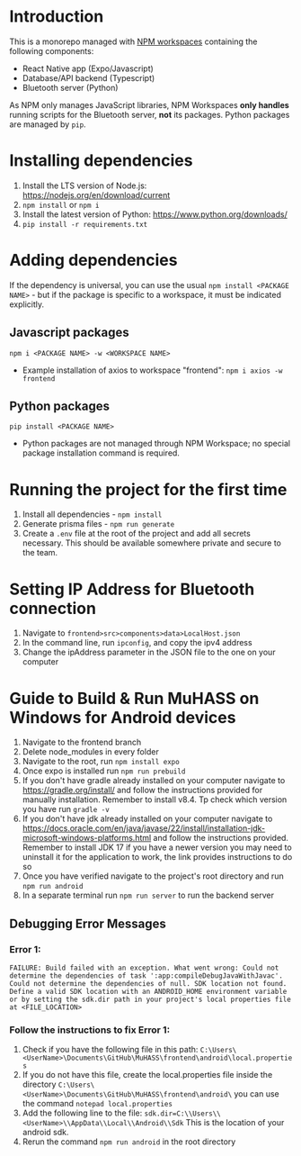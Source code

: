 # Introduction

This is a monorepo managed with [NPM workspaces](https://docs.npmjs.com/cli/v7/using-npm/workspaces) containing the following components:

- React Native app (Expo/Javascript)
- Database/API backend (Typescript)
- Bluetooth server (Python)

As NPM only manages JavaScript libraries, NPM Workspaces **only handles** running scripts for the Bluetooth server, **not** its packages. Python packages are managed by `pip`.

# Installing dependencies
1. Install the LTS version of Node.js: https://nodejs.org/en/download/current 
2. `npm install` or `npm i`
3. Install the latest version of Python: https://www.python.org/downloads/
4. `pip install -r requirements.txt`

# Adding dependencies

If the dependency is universal, you can use the usual `npm install <PACKAGE NAME>` - but if the package is specific to a workspace, it must be indicated explicitly.

## Javascript packages
`npm i <PACKAGE NAME> -w <WORKSPACE NAME>`
- Example installation of axios to workspace "frontend": `npm i axios -w frontend`

## Python packages
`pip install <PACKAGE NAME>`
- Python packages are not managed through NPM Workspace; no special package installation command is required.

# Running the project for the first time
1. Install all dependencies - `npm install`
2. Generate prisma files - `npm run generate`
3. Create a `.env` file at the root of the project and add all secrets necessary. This should be available somewhere private and secure to the team.

# Setting IP Address for Bluetooth connection
1. Navigate to `frontend>src>components>data>LocalHost.json`
2. In the command line, run `ipconfig`, and copy the ipv4 address
3. Change the ipAddress parameter in the JSON file to the one on your computer

# Guide to Build & Run MuHASS on Windows for Android devices
1. Navigate to the frontend branch
2. Delete node_modules in every folder
3. Navigate to the root, run `npm install expo`
4. Once expo is installed run `npm run prebuild`
5. If you don't have gradle already installed on your computer navigate to https://gradle.org/install/ and follow the instructions provided for manually installation. Remember to install v8.4. Tp check which version you have run `gradle -v`
6. If you don't have jdk already installed on your computer navigate to https://docs.oracle.com/en/java/javase/22/install/installation-jdk-microsoft-windows-platforms.html and follow the instructions provided. Remember to install JDK 17 if you have a newer version you may need to uninstall it for the application to work, the link provides instructions to do so
7. Once you have verified navigate to the project's root directory and run
`npm run android`
8. In a separate terminal run `npm run server` to run the backend server

## Debugging Error Messages
### Error 1:
`FAILURE: Build failed with an exception. What went wrong: Could not determine the dependencies of task ':app:compileDebugJavaWithJavac'. Could not determine the dependencies of null. SDK location not found. Define a valid SDK location with an ANDROID_HOME environment variable or by setting the sdk.dir path in your project's local properties file at <FILE_LOCATION>`

### Follow the instructions to fix Error 1:
1. Check if you have the following file in this path:
`C:\Users\<UserName>\Documents\GitHub\MuHASS\frontend\android\local.properties`
2. If you do not have this file, create the local.properties file inside the directory `C:\Users\<UserName>\Documents\GitHub\MuHASS\frontend\android\` you can use the command `notepad local.properties`
3. Add the following line to the file:
`sdk.dir=C:\\Users\\<UserName>\\AppData\\Local\\Android\\Sdk` This is the location of your android sdk. 
4. Rerun the command `npm run android` in the root directory



